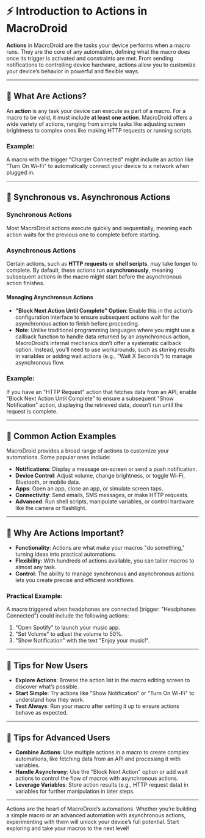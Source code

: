 # ⚡ Introduction to Actions in MacroDroid

**Actions** in MacroDroid are the tasks your device performs when a macro runs. They are the core of any automation, defining what the macro does once its trigger is activated and constraints are met. From sending notifications to controlling device hardware, actions allow you to customize your device’s behavior in powerful and flexible ways.

---

## 🔹 What Are Actions?

An **action** is any task your device can execute as part of a macro. For a macro to be valid, it must include **at least one action**. MacroDroid offers a wide variety of actions, ranging from simple tasks like adjusting screen brightness to complex ones like making HTTP requests or running scripts.

### Example:
A macro with the trigger "Charger Connected" might include an action like "Turn On Wi-Fi" to automatically connect your device to a network when plugged in.

---

## 🔹 Synchronous vs. Asynchronous Actions

### Synchronous Actions
Most MacroDroid actions execute quickly and sequentially, meaning each action waits for the previous one to complete before starting.

### Asynchronous Actions
Certain actions, such as **HTTP requests** or **shell scripts**, may take longer to complete. By default, these actions run **asynchronously**, meaning subsequent actions in the macro might start before the asynchronous action finishes.

#### Managing Asynchronous Actions
- **"Block Next Action Until Complete" Option**: Enable this in the action’s configuration interface to ensure subsequent actions wait for the asynchronous action to finish before proceeding.
- **Note**: Unlike traditional programming languages where you might use a callback function to handle data returned by an asynchronous action, MacroDroid’s internal mechanics don’t offer a systematic callback option. Instead, you’ll need to use workarounds, such as storing results in variables or adding wait actions (e.g., "Wait X Seconds") to manage asynchronous flow.

### Example:
If you have an "HTTP Request" action that fetches data from an API, enable "Block Next Action Until Complete" to ensure a subsequent "Show Notification" action, displaying the retrieved data, doesn’t run until the request is complete.

---

## 🔹 Common Action Examples

MacroDroid provides a broad range of actions to customize your automations. Some popular ones include:
- **Notifications**: Display a message on-screen or send a push notification.
- **Device Control**: Adjust volume, change brightness, or toggle Wi-Fi, Bluetooth, or mobile data.
- **Apps**: Open an app, close an app, or simulate screen taps.
- **Connectivity**: Send emails, SMS messages, or make HTTP requests.
- **Advanced**: Run shell scripts, manipulate variables, or control hardware like the camera or flashlight.

---

## 🔹 Why Are Actions Important?

- **Functionality**: Actions are what make your macros "do something," turning ideas into practical automations.
- **Flexibility**: With hundreds of actions available, you can tailor macros to almost any task.
- **Control**: The ability to manage synchronous and asynchronous actions lets you create precise and efficient workflows.

### Practical Example:
A macro triggered when headphones are connected (trigger: "Headphones Connected") could include the following actions:
1. "Open Spotify" to launch your music app.
2. "Set Volume" to adjust the volume to 50%.
3. "Show Notification" with the text "Enjoy your music!".

---

## 🔹 Tips for New Users

- **Explore Actions**: Browse the action list in the macro editing screen to discover what’s possible.
- **Start Simple**: Try actions like "Show Notification" or "Turn On Wi-Fi" to understand how they work.
- **Test Always**: Run your macro after setting it up to ensure actions behave as expected.

---

## 🔹 Tips for Advanced Users

- **Combine Actions**: Use multiple actions in a macro to create complex automations, like fetching data from an API and processing it with variables.
- **Handle Asynchrony**: Use the "Block Next Action" option or add wait actions to control the flow of macros with asynchronous actions.
- **Leverage Variables**: Store action results (e.g., HTTP request data) in variables for further manipulation in later steps.

---

Actions are the heart of MacroDroid’s automations. Whether you’re building a simple macro or an advanced automation with asynchronous actions, experimenting with them will unlock your device’s full potential. Start exploring and take your macros to the next level!